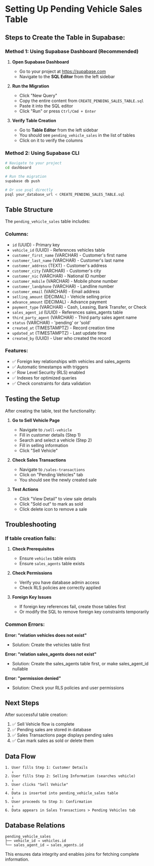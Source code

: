 # Setting Up Pending Vehicle Sales Table

## Steps to Create the Table in Supabase:

### Method 1: Using Supabase Dashboard (Recommended)

1. **Open Supabase Dashboard**
   - Go to your project at https://supabase.com
   - Navigate to the **SQL Editor** from the left sidebar

2. **Run the Migration**
   - Click "New Query"
   - Copy the entire content from `CREATE_PENDING_SALES_TABLE.sql`
   - Paste it into the SQL editor
   - Click "Run" or press `Ctrl/Cmd + Enter`

3. **Verify Table Creation**
   - Go to **Table Editor** from the left sidebar
   - You should see `pending_vehicle_sales` in the list of tables
   - Click on it to verify the columns

### Method 2: Using Supabase CLI

```bash
# Navigate to your project
cd dashboard

# Run the migration
supabase db push

# Or use psql directly
psql your_database_url < CREATE_PENDING_SALES_TABLE.sql
```

## Table Structure

The `pending_vehicle_sales` table includes:

### Columns:
- `id` (UUID) - Primary key
- `vehicle_id` (UUID) - References vehicles table
- `customer_first_name` (VARCHAR) - Customer's first name
- `customer_last_name` (VARCHAR) - Customer's last name
- `customer_address` (TEXT) - Customer's address
- `customer_city` (VARCHAR) - Customer's city
- `customer_nic` (VARCHAR) - National ID number
- `customer_mobile` (VARCHAR) - Mobile phone number
- `customer_landphone` (VARCHAR) - Landline number
- `customer_email` (VARCHAR) - Email address
- `selling_amount` (DECIMAL) - Vehicle selling price
- `advance_amount` (DECIMAL) - Advance payment
- `payment_type` (VARCHAR) - Cash, Leasing, Bank Transfer, or Check
- `sales_agent_id` (UUID) - References sales_agents table
- `third_party_agent` (VARCHAR) - Third party sales agent name
- `status` (VARCHAR) - 'pending' or 'sold'
- `created_at` (TIMESTAMPTZ) - Record creation time
- `updated_at` (TIMESTAMPTZ) - Last update time
- `created_by` (UUID) - User who created the record

### Features:
- ✅ Foreign key relationships with vehicles and sales_agents
- ✅ Automatic timestamps with triggers
- ✅ Row Level Security (RLS) enabled
- ✅ Indexes for optimized queries
- ✅ Check constraints for data validation

## Testing the Setup

After creating the table, test the functionality:

1. **Go to Sell Vehicle Page**
   - Navigate to `/sell-vehicle`
   - Fill in customer details (Step 1)
   - Search and select a vehicle (Step 2)
   - Fill in selling information
   - Click "Sell Vehicle"

2. **Check Sales Transactions**
   - Navigate to `/sales-transactions`
   - Click on "Pending Vehicles" tab
   - You should see the newly created sale

3. **Test Actions**
   - Click "View Detail" to view sale details
   - Click "Sold out" to mark as sold
   - Click delete icon to remove a sale

## Troubleshooting

### If table creation fails:

1. **Check Prerequisites**
   - Ensure `vehicles` table exists
   - Ensure `sales_agents` table exists

2. **Check Permissions**
   - Verify you have database admin access
   - Check RLS policies are correctly applied

3. **Foreign Key Issues**
   - If foreign key references fail, create those tables first
   - Or modify the SQL to remove foreign key constraints temporarily

### Common Errors:

**Error: "relation vehicles does not exist"**
- Solution: Create the vehicles table first

**Error: "relation sales_agents does not exist"**
- Solution: Create the sales_agents table first, or make sales_agent_id nullable

**Error: "permission denied"**
- Solution: Check your RLS policies and user permissions

## Next Steps

After successful table creation:

1. ✅ Sell Vehicle flow is complete
2. ✅ Pending sales are stored in database
3. ✅ Sales Transactions page displays pending sales
4. ✅ Can mark sales as sold or delete them

## Data Flow

```
1. User fills Step 1: Customer Details
   ↓
2. User fills Step 2: Selling Information (searches vehicle)
   ↓
3. User clicks "Sell Vehicle"
   ↓
4. Data is inserted into pending_vehicle_sales table
   ↓
5. User proceeds to Step 3: Confirmation
   ↓
6. Data appears in Sales Transactions > Pending Vehicles tab
```

## Database Relations

```
pending_vehicle_sales
├── vehicle_id → vehicles.id
└── sales_agent_id → sales_agents.id
```

This ensures data integrity and enables joins for fetching complete information.
